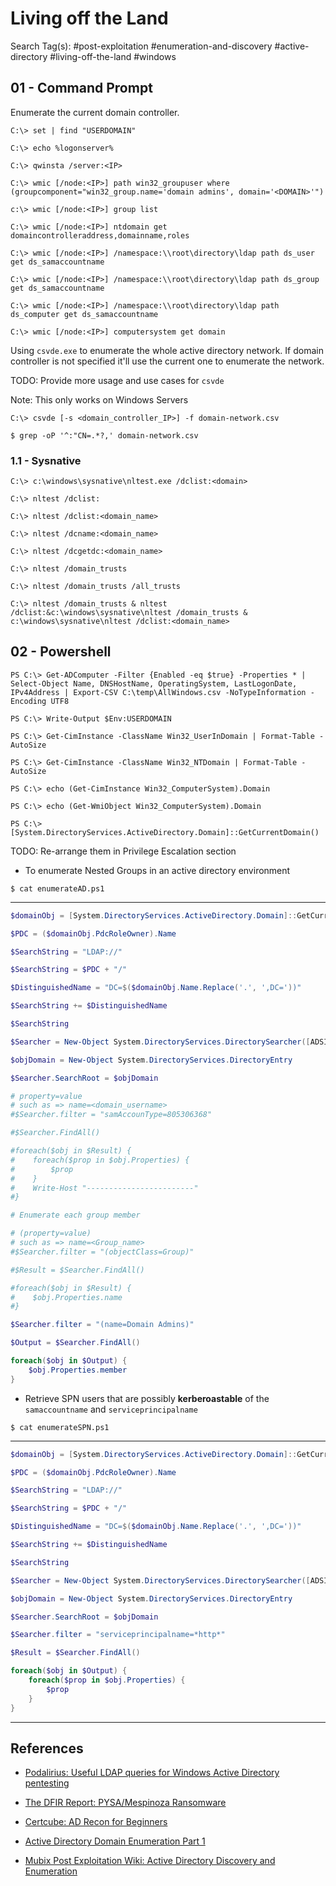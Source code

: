 # Living off the Land

Search Tag(s): #post-exploitation #enumeration-and-discovery #active-directory #living-off-the-land #windows

## 01 - Command Prompt

Enumerate the current domain controller.

```
C:\> set | find "USERDOMAIN"

C:\> echo %logonserver%

C:\> qwinsta /server:<IP>

C:\> wmic [/node:<IP>] path win32_groupuser where (groupcomponent="win32_group.name='domain admins', domain='<DOMAIN>'")

c:\> wmic [/node:<IP>] group list

C:\> wmic [/node:<IP>] ntdomain get domaincontrolleraddress,domainname,roles

C:\> wmic [/node:<IP>] /namespace:\\root\directory\ldap path ds_user get ds_samaccountname

C:\> wmic [/node:<IP>] /namespace:\\root\directory\ldap path ds_group get ds_samaccountname

C:\> wmic [/node:<IP>] /namespace:\\root\directory\ldap path ds_computer get ds_samaccountname

C:\> wmic [/node:<IP>] computersystem get domain
```

Using `csvde.exe` to enumerate the whole active directory network. If domain controller is not specified it'll use the current one to enumerate the network.

TODO: Provide more usage and use cases for `csvde`

Note: This only works on Windows Servers

```
C:\> csvde [-s <domain_controller_IP>] -f domain-network.csv

$ grep -oP '^:"CN=.*?,' domain-network.csv
```

### 1.1 - Sysnative

```
C:\> c:\windows\sysnative\nltest.exe /dclist:<domain>

C:\> nltest /dclist:

C:\> nltest /dclist:<domain_name>

C:\> nltest /dcname:<domain_name>

C:\> nltest /dcgetdc:<domain_name>

C:\> nltest /domain_trusts

C:\> nltest /domain_trusts /all_trusts

C:\> nltest /domain_trusts & nltest /dclist:&c:\windows\sysnative\nltest /domain_trusts & c:\windows\sysnative\nltest /dclist:<domain_name>
```

## 02 - Powershell

```
PS C:\> Get-ADComputer -Filter {Enabled -eq $true} -Properties * | Select-Object Name, DNSHostName, OperatingSystem, LastLogonDate, IPv4Address | Export-CSV C:\temp\AllWindows.csv -NoTypeInformation -Encoding UTF8
```

```
PS C:\> Write-Output $Env:USERDOMAIN
```

`PS C:\> Get-CimInstance -ClassName Win32_UserInDomain | Format-Table -AutoSize`

`PS C:\> Get-CimInstance -ClassName Win32_NTDomain | Format-Table -AutoSize`

`PS C:\> echo (Get-CimInstance Win32_ComputerSystem).Domain`

`PS C:\> echo (Get-WmiObject Win32_ComputerSystem).Domain`

`PS C:\> [System.DirectoryServices.ActiveDirectory.Domain]::GetCurrentDomain()`

TODO: Re-arrange them in Privilege Escalation section

- To enumerate Nested Groups in an active directory environment

`$ cat enumerateAD.ps1`

---

```powershell
$domainObj = [System.DirectoryServices.ActiveDirectory.Domain]::GetCurrentDomain()

$PDC = ($domainObj.PdcRoleOwner).Name

$SearchString = "LDAP://"

$SearchString = $PDC + "/"

$DistinguishedName = "DC=$($domainObj.Name.Replace('.', ',DC='))"

$SearchString += $DistinguishedName

$SearchString

$Searcher = New-Object System.DirectoryServices.DirectorySearcher([ADSI]$SearchString)

$objDomain = New-Object System.DirectoryServices.DirectoryEntry

$Searcher.SearchRoot = $objDomain

# property=value
# such as => name=<domain_username>
#$Searcher.filter = "samAccounType=805306368"

#$Searcher.FindAll()

#foreach($obj in $Result) {
#    foreach($prop in $obj.Properties) {
#        $prop
#    }
#    Write-Host "------------------------"
#}

# Enumerate each group member

# (property=value)
# such as => name=<Group_name>
#$Searcher.filter = "(objectClass=Group)"

#$Result = $Searcher.FindAll()

#foreach($obj in $Result) {
#    $obj.Properties.name
#}

$Searcher.filter = "(name=Domain Admins)"

$Output = $Searcher.FindAll()

foreach($obj in $Output) {
    $obj.Properties.member
}
```

- Retrieve SPN users that are possibly **kerberoastable** of the `samaccountname` and `serviceprincipalname`

`$ cat enumerateSPN.ps1`

---

```powershell
$domainObj = [System.DirectoryServices.ActiveDirectory.Domain]::GetCurrentDomain()

$PDC = ($domainObj.PdcRoleOwner).Name

$SearchString = "LDAP://"

$SearchString = $PDC + "/"

$DistinguishedName = "DC=$($domainObj.Name.Replace('.', ',DC='))"

$SearchString += $DistinguishedName

$SearchString

$Searcher = New-Object System.DirectoryServices.DirectorySearcher([ADSI]$SearchString)

$objDomain = New-Object System.DirectoryServices.DirectoryEntry

$Searcher.SearchRoot = $objDomain

$Searcher.filter = "serviceprincipalname=*http*"

$Result = $Searcher.FindAll()

foreach($obj in $Output) {
    foreach($prop in $obj.Properties) {
        $prop
    }
}
```

---
## References

- [Podalirius: Useful LDAP queries for Windows Active Directory pentesting](https://podalirius.net/en/articles/useful-ldap-queries-for-windows-active-directory-pentesting/)

- [The DFIR Report: PYSA/Mespinoza Ransomware](https://thedfirreport.com/2020/11/23/pysa-mespinoza-ransomware/)

- [Certcube: AD Recon for Beginners](https://blog.certcube.com/ad-recon-for-beginners/)

- [Active Directory Domain Enumeration Part 1](https://nored0x.github.io/red-teaming/active-directory-domain-enumeration-part-1/)

- [Mubix Post Exploitation Wiki: Active Directory Discovery and Enumeration](https://github.com/mubix/post-exploitation/blob/master/win32bins/activedirectory/readme.md)